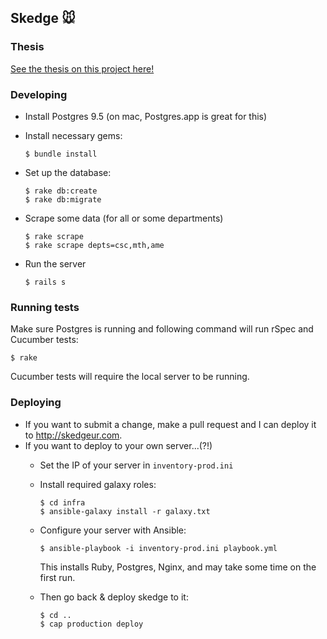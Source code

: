 ## Skedge :mouse:

### Thesis

[See the thesis on this project here!](https://github.com/dingbat/skedge-thesis)

### Developing

- Install Postgres 9.5 (on mac, Postgres.app is great for this)
- Install necessary gems:

  ```
  $ bundle install
  ```
- Set up the database:

  ```
  $ rake db:create
  $ rake db:migrate
  ```
- Scrape some data (for all or some departments)

  ```
  $ rake scrape
  $ rake scrape depts=csc,mth,ame
  ```
- Run the server

  ```
  $ rails s
  ```

### Running tests

Make sure Postgres is running and following command will run rSpec and Cucumber tests:

```
$ rake
```

Cucumber tests will require the local server to be running.

### Deploying

- If you want to submit a change, make a pull request and I can deploy it to http://skedgeur.com.
- If you want to deploy to your own server...(?!)
  - Set the IP of your server in `inventory-prod.ini`
  - Install required galaxy roles:
  
    ```
    $ cd infra
    $ ansible-galaxy install -r galaxy.txt
    ```
  - Configure your server with Ansible:
  
    ```
    $ ansible-playbook -i inventory-prod.ini playbook.yml
    ```
    This installs Ruby, Postgres, Nginx, and may take some time on the first run.
  - Then go back & deploy skedge to it:
  
    ```
    $ cd ..
    $ cap production deploy
    ```

